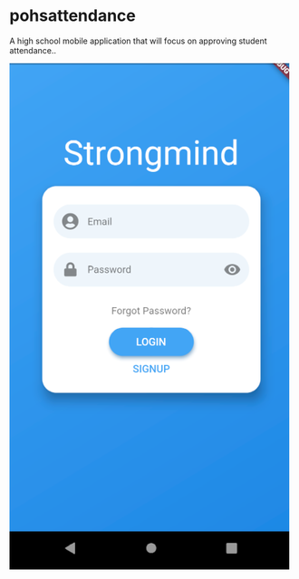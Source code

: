 # pohsattendance

A high school mobile application that will focus on approving student attendance..

![login](assets/login.PNG)
